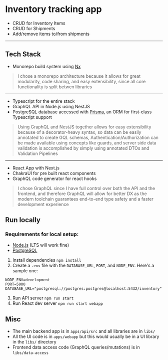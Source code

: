 # Inventory tracking app

- CRUD for Inventory Items
- CRUD for Shipments
- Add/remove items to/from shipments

---

## Tech Stack

- Monorepo build system using [Nx](https://nx.dev)

> I chose a monorepo architecture because it allows for great modularity, code sharing, and easy extensibility, since all core functionality is split betwen libraries

---

- Typescript for the entire stack
- GraphQL API in Node.js using NestJS
- PostgreSQL database accessed with [Prisma](https://www.prisma.io/), an ORM for first-class Typescript support

> Using GraphQL and NestJS together allows for easy extensibility because of a decorator-heavy syntax, so data can be easily annotated to create GQL schemas, Authentication/Authorization can be made available using concepts like guards, and server side data validation is accomplished by simply using annotated DTOs and Validation Pipelines

---

- React App with Next.js
- ChakraUI for pre built react components
- GraphQL code generator for react hooks

> I chose GraphQL since I have full control over both the API and the frontend, and therefore GraphQL will allow for better DX as the modern toolchain guarantees end-to-end type safety and a faster development experience

## Run locally

### Requirements for local setup:

- [Node.js](https://nodejs.org/en/) (LTS will work fine)
- [PostgreSQL](https://www.postgresql.org/download/)

1. Install dependencies `npm install`
2. Create a `.env` file with the `DATABASE_URL`, `PORT`, and `NODE_ENV`. Here's a sample one:

```shell
NODE_ENV=development
PORT=5000
DATABASE_URL="postgresql://postgres:postgres@localhost:5432/inventory"
```

3. Run API server `npm run start`
4. Run React dev server `npm run start webapp`

## Misc

- The main backend app is in `apps/api/src` and all libraries are in `libs/`
- All the UI code is in `apps/webapp` but this would usually be in a UI library in the `libs/` directory
- Frontend data access code (GraphQL queries/mutations) is in `libs/data-access`
